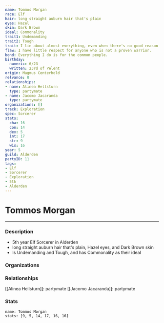 ```yaml
---
name: Tommos Morgan
race: Elf
hair: long straight auburn hair that's plain
eyes: Hazel
skin: Dark Brown
ideal: Commonality
trait1: Undemanding
trait2: Tough
trait: I lie about almost everything, even when there's no good reason to.
flaw: I have little respect for anyone who is not a proven warrior.
bond: Everything I do is for the common people.
birthday:
  numeric: 6/23
  written: 23rd of Pelent
origin: Magmus Centerhold
relvance: 0
relationships:
- name: Alinea Hellsturn
  type: partymate
- name: Jacomo Jacaranda
  type: partymate
organizations: []
track: Exploration
spec: Sorcerer
stats:
  cha: 16
  con: 14
  dex: 5
  int: 17
  str: 9
  wis: 16
year: 5
guild: Alderden
partyID: 11
tags:
- Elf
- Sorcerer
- Exploration
- 5th
- Alderden
---
```

# Tommos Morgan
---
### Description
- 5th year Elf Sorcerer in Alderden
- long straight auburn hair that's plain, Hazel eyes, and Dark Brown skin
- Is Undemanding and Tough, and has Commonality as their ideal

### Organizations
### Relationships
[[Alinea Hellsturn]]: partymate
[[Jacomo Jacaranda]]: partymate
### Stats
```statblock
name: Tommos Morgan
stats: [9, 5, 14, 17, 16, 16]
```